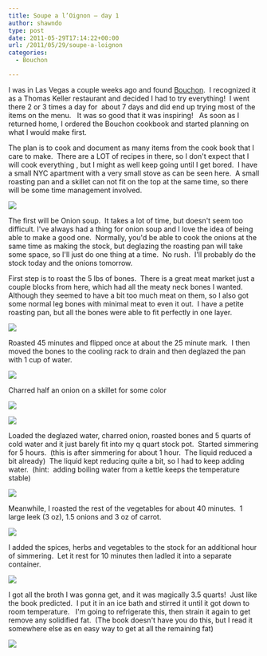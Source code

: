 ```yaml
---
title: Soupe a l’Oignon – day 1
author: shawndo
type: post
date: 2011-05-29T17:14:22+00:00
url: /2011/05/29/soupe-a-loignon
categories:
  - Bouchon

---
```

I was in Las Vegas a couple weeks ago and found [Bouchon][1].  I recognized it as a Thomas Keller restaurant and decided I had to try everything!  I went there 2 or 3 times a day for  about 7 days and did end up trying most of the items on the menu.   It was so good that it was inspiring!   As soon as I returned home, I ordered the Bouchon cookbook and started planning on what I would make first.

The plan is to cook and document as many items from the cook book that I care to make.  There are a LOT of recipes in there, so I don't expect that I will cook everything , but I might as well keep going until I get bored.  I have a small NYC apartment with a very small stove as can be seen here.  A small roasting pan and a skillet can not fit on the top at the same time, so there will be some time management involved.

![](/images/2011/05/OnionSoup-01.jpg)

The first will be Onion soup.  It takes a lot of time, but doesn't seem too difficult. I've always had a thing for onion soup and I love the idea of being able to make a good one.  Normally, you'd be able to cook the onions at the same time as making the stock, but deglazing the roasting pan will take some space, so I'll just do one thing at a time.  No rush.  I'll probably do the stock today and the onions tomorrow.

First step is to roast the 5 lbs of bones.  There is a great meat market just a couple blocks from here, which had all the meaty neck bones I wanted.   Although they seemed to have a bit too much meat on them, so I also got some normal leg bones with minimal meat to even it out.  I have a petite roasting pan, but all the bones were able to fit perfectly in one layer.

![](/images/2011/05/OnionSoup-02.jpg)

Roasted 45 minutes and flipped once at about the 25 minute mark.  I then moved the bones to the cooling rack to drain and then deglazed the pan with 1 cup of water.

![](/images/2011/05/OnionSoup-04.jpg)

Charred half an onion on a skillet for some color

![](/images/2011/05/OnionSoup-03.jpg)

![](/images/2011/05/OnionSoup-05.jpg)

Loaded the deglazed water, charred onion, roasted bones and 5 quarts of cold water and it just barely fit into my q quart stock pot.  Started simmering for 5 hours.  (this is after simmering for about 1 hour.  The liquid reduced a bit already)  The liquid kept reducing quite a bit, so I had to keep adding water.  (hint:  adding boiling water from a kettle keeps the temperature stable)

![](/images/2011/05/OnionSoup-08.jpg)

Meanwhile, I roasted the rest of the vegetables for about 40 minutes.  1 large leek (3 oz), 1.5 onions and 3 oz of carrot.

![](/images/2011/05/OnionSoup-07.jpg)

I added the spices, herbs and vegetables to the stock for an additional hour of simmering.  Let it rest for 10 minutes then ladled it into a separate container.

![](/images/2011/05/OnionSoup-09.jpg)

I got all the broth I was gonna get, and it was magically 3.5 quarts!  Just like the book predicted.  I put it in an ice bath and stirred it until it got down to room temperature.   I'm going to refrigerate this, then strain it again to get remove any solidified fat.  (The book doesn't have you do this, but I read it somewhere else as en easy way to get at all the remaining fat)

![](/images/2011/05/OnionSoup-10.jpg)

 [1]: http://bouchonbistro.com/